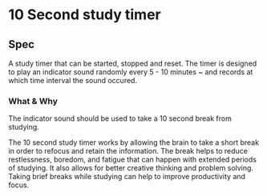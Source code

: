 # 10 Second study timer
## Spec

A study timer that can be started, stopped and reset.
The timer is designed to play an indicator sound randomly every 5 - 10 minutes ~ and records at which time interval the sound occured. 

### What & Why

The indicator sound should be used to take a 10 second break from studying.

The 10 second study timer works by allowing the brain to take a short break in order to refocus and retain the information. The break helps to reduce restlessness, boredom, and fatigue that can happen with extended periods of studying. It also allows for better creative thinking and problem solving. Taking brief breaks while studying can help to improve productivity and focus.